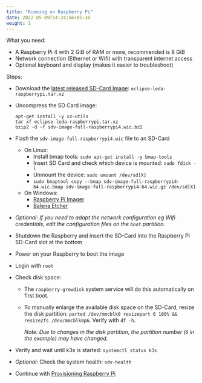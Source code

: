 ```yaml
---
title: "Running on Raspberry Pi"
date: 2022-05-09T14:24:56+05:30
weight: 1
---
```


What you need:
- A Raspberry Pi 4 with 2 GiB of RAM or more, recommended is 8 GiB
- Network connection (Ethernet or Wifi) with transparent internet access
- Optional keyboard and display (makes it easier to troubleshoot)

Steps:
- Download the [latest released SD-Card Image](/leda/docs/general-usage/download-releases/): `eclipse-leda-raspberrypi.tar.xz`
- Uncompress the SD Card image:

      apt-get install -y xz-utils
      tar xf eclipse-leda-raspberrypi.tar.xz
      bzip2 -d -f sdv-image-full-raspberrypi4.wic.bz2

- Flash the `sdv-image-full-raspberrypi4.wic` file to an SD-Card
  - On Linux:
     - Install bmap tools: `sudo apt-get install -y bmap-tools`
     - Insert SD Card and check which device is mounted: `sudo fdisk -l`
     - Unmount the device: `sudo umount /dev/sd[X]`
     - `sudo bmaptool copy --bmap sdv-image-full-raspberrypi4-64.wic.bmap sdv-image-full-raspberrypi4-64.wic.gz /dev/sd[X]`
  - On Windows: 
     - [Raspberry Pi Imager](https://www.raspberrypi.org/documentation/installation/installing-images/)
     - [Balena Etcher](https://www.balena.io/etcher/)
- *Optional: If you need to adapt the network configuration eg Wifi credentials, edit the configuration files on the `boot` partition.*
- Shutdown the Raspberry and insert the SD-Card into the Raspberry Pi SD-Card slot at the bottom
- Power on your Raspberry to boot the image
- Login with `root`
- Check disk space:
  - The `raspberry-growdisk` system service will do this automatically on first boot.
  - To manually enlarge the available disk space on the SD-Card, resize the disk partition: `parted /dev/mmcblk0 resizepart 6 100% && resize2fs /dev/mmcblk0p6`. Verify with `df -h`.
  
    *Note: Due to changes in the disk partition, the partition number (`6` in the example) may have changed.*
- Verify and wait until k3s is started: `systemctl status k3s`
- *Optional:* Check the system health: `sdv-health`
- Continue with [Provisioning Raspberry Pi](/leda/docs/device-provisioning/provisioning-raspi/)